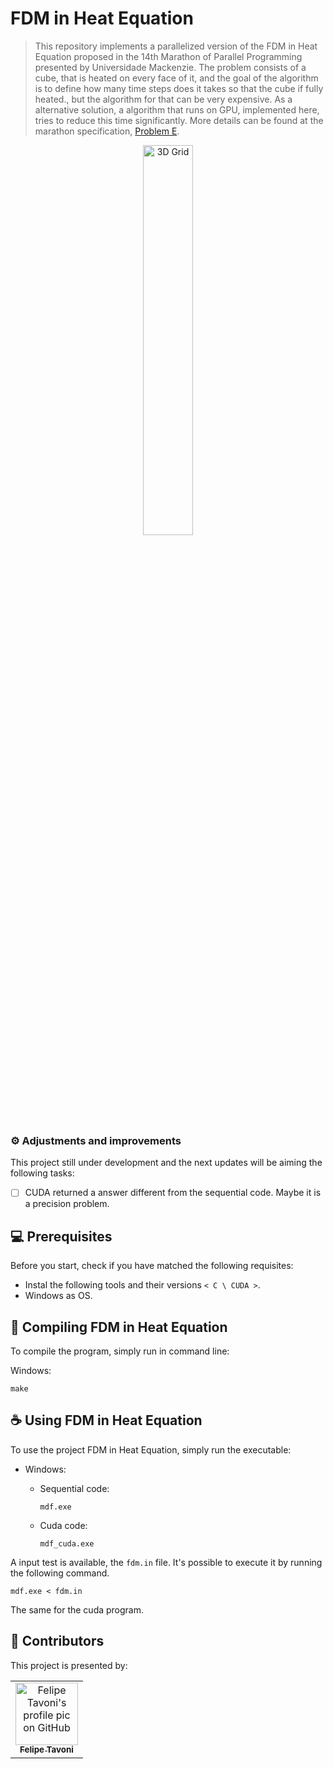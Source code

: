 # FDM in Heat Equation

> This repository implements a parallelized version of the FDM in Heat Equation proposed in the 14th Marathon of Parallel Programming presented by Universidade Mackenzie. The problem consists of a cube, that is heated on every face of it, and the goal of the algorithm is to define how many time steps does it takes so that the cube if fully heated., but the algorithm for that can be very expensive. As a alternative solution, a algorithm that runs on GPU, implemented here, tries to reduce this time significantly. More details can be found at the marathon specification, [Problem E](http://lspd.mackenzie.br/marathon/19/problemset.pdf).

<div align="center">
<img src="https://encrypted-tbn0.gstatic.com/images?q=tbn:ANd9GcTtjpTbTOgJlXtUd6mvN5wYuthdscoXTNtYEA&usqp=CAU" alt="3D Grid" width="40%">
</div>

### ⚙️ Adjustments and improvements

This project still under development and the next updates will be aiming the following tasks:

- [ ] CUDA returned a answer different from the sequential code. Maybe it is a precision problem.

## 💻 Prerequisites

Before you start, check if you have matched the following requisites:
* Instal the following tools and their versions `< C \ CUDA >`.
* Windows as OS.

## 🚀 Compiling FDM in Heat Equation

To compile the program, simply run in command line:

Windows:
```
make
```

## ☕ Using FDM in Heat Equation

To use the project FDM in Heat Equation, simply run the executable:

- Windows:

  - Sequential code:

    ```
    mdf.exe
    ```

  - Cuda code:

    ```
    mdf_cuda.exe
    ```

A input test is available, the `fdm.in` file. It's possible to execute it by running the following command.

```
mdf.exe < fdm.in
```

The same for the cuda program.

## 🤝 Contributors

This project is presented by:

<table>
  <tr>
    <td align="center">
      <a href="#">
        <img src="https://avatars.githubusercontent.com/u/56005905?v=4" width="100px;" alt="Felipe Tavoni's profile pic on GitHub"/><br>
        <sub>
          <b>Felipe Tavoni</b>
        </sub>
      </a>
    </td>
  </tr>
</table>

<!-- ## 📝 License

This project is under a licence. Check the file [LICENSE](LICENSE.md) for more details. -->